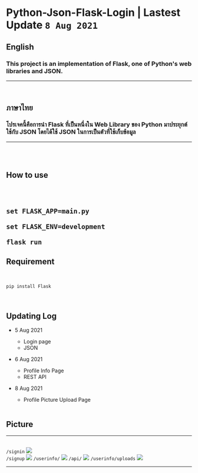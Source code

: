 # Python-Json-Flask-Login | Lastest Update <code>8 Aug 2021</code>


<h2>English</h2>
<h3>This project is an implementation of Flask, one of Python's web libraries and JSON.</h3>
<hr><br>
<h2>ภาษาไทย</h2>
<h3>โปรเจคนี้คือการนำ Flask ที่เป็นหนึ่งใน Web Library ของ Python มาประยุกต์ใช้กับ JSON โดยได้ใช้ JSON ในการเป็นตัวที่ใช้เก็บข้อมูล</h3><hr><br><br>
<h2>How to use<h2><br>

```
set FLASK_APP=main.py
```
```
set FLASK_ENV=development
```
```
flask run
```
  
<h2>Requirement</h2><br>

```
pip install Flask
```

 <br>
<h2>Updating Log</h2>
  
* 5 Aug 2021
  * Login page
  * JSON
* 6 Aug 2021
  * Profile Info Page
  * REST API
* 8 Aug 2021
  * Profile Picture Upload Page 
  
  <br>
<h2>Picture</h2><hr><br>
<code>/signin</code>
<img src="https://scontent.fbkk21-1.fna.fbcdn.net/v/t1.15752-9/229313522_550775872638200_5466831548473750642_n.png?_nc_cat=107&ccb=1-3&_nc_sid=ae9488&_nc_ohc=5nQzxcOw_zoAX9l7GBw&_nc_ht=scontent.fbkk21-1.fna&oh=3f5f8d7cdba5e9a2ed1d341c9e4ad5a5&oe=61329EA3"><br>
<code>/signup</code>
<img src="https://scontent.fbkk21-1.fna.fbcdn.net/v/t1.15752-9/232702341_300958265116348_2442791509478958799_n.png?_nc_cat=101&ccb=1-3&_nc_sid=ae9488&_nc_ohc=i4MiSSyNVesAX_61yOV&_nc_ht=scontent.fbkk21-1.fna&oh=5e5a73555f9daaaaed2dcd604d6bd7c3&oe=61316F8C">
<code>/userinfo/</code>
<img src="https://scontent.fbkk6-2.fna.fbcdn.net/v/t1.15752-9/228132395_234166941909507_7636189233259409638_n.png?_nc_cat=101&ccb=1-4&_nc_sid=ae9488&_nc_ohc=mj9jgDnGXQwAX99lhyY&tn=HsRQLDQgL073lxPm&_nc_ht=scontent.fbkk6-2.fna&oh=692edc05afe793c802ac926a5cbc2469&oe=6131E312">
  <code>/api/</code>
<img src="https://scontent.fbkk21-1.fna.fbcdn.net/v/t1.15752-9/222640290_950336555817980_1577264661621055369_n.png?_nc_cat=110&ccb=1-4&_nc_sid=ae9488&_nc_ohc=RhIiZ_B69KIAX9JyhC5&_nc_ht=scontent.fbkk21-1.fna&oh=bb0df0cec80ac72407f1671b4ca4aa18&oe=61325324">
  <code>/userinfo/uploads</code>
  <img src="https://scontent.fbkk21-1.fna.fbcdn.net/v/t1.15752-9/234227195_262638382019340_308352488455880468_n.png?_nc_cat=101&ccb=1-4&_nc_sid=ae9488&_nc_eui2=AeFQ5YyIaswOo0hB7wDhxOWU18c762CiWEPXxzvrYKJYQxQ95DQBYFfdj6VQbb5nH3p31h92H6uuVjfpsfmdRZvc&_nc_ohc=r7owaju3s30AX_i3YG6&_nc_ht=scontent.fbkk21-1.fna&oh=099422425ddac19321d3b12da3947dd5&oe=61349B2A">
  
  

  <hr><br>
  <!-- <h3 align="center">Development By <a href="https://github.com/Karibura-Cyber">Karibura (Meck)</a> 100% No Copyright</h3> -->
